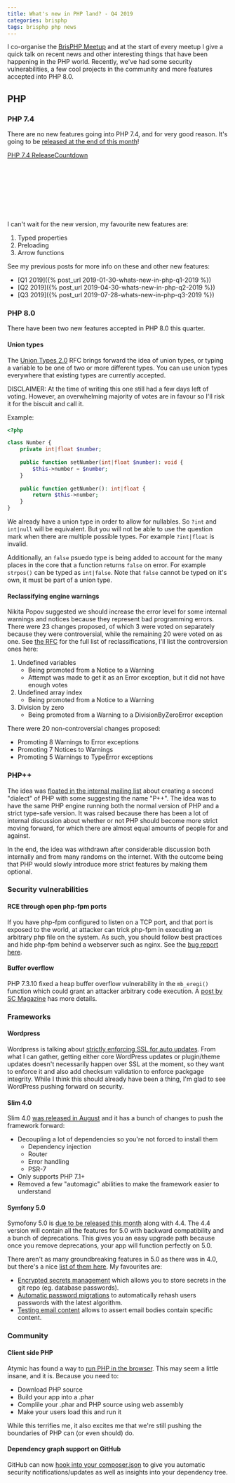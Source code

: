 ```yaml
---
title: What's new in PHP land? - Q4 2019
categories: brisphp
tags: brisphp php news
---
```


I co-organise the [BrisPHP Meetup](https://www.meetup.com/BrisPHP/)
and at the start of every meetup I give a quick talk on recent news and 
other interesting things that have been happening in the PHP world.
Recently, we've had some security vulnerabilities, a few cool projects
in the community and more features accepted into PHP 8.0.

## PHP

### PHP 7.4

There are no new features going into PHP 7.4, and for very good reason. It's 
going to be [released at the end of this month](https://wiki.php.net/todo/php74)!

<div data-type="countdown" data-id="1557233" class="tickcounter" style="width: 100%; position: relative; padding-bottom: 25%"><a href="//www.tickcounter.com/countdown/1557233/php-74-release" title="PHP 7.4 Release">PHP 7.4 Release</a><a href="//www.tickcounter.com/" title="Countdown">Countdown</a></div><script>(function(d, s, id) { var js, pjs = d.getElementsByTagName(s)[0]; if (d.getElementById(id)) return; js = d.createElement(s); js.id = id; js.src = "//www.tickcounter.com/static/js/loader.js"; pjs.parentNode.insertBefore(js, pjs); }(document, "script", "tickcounter-sdk"));</script>

I can't wait for the new version, my favourite new features are:

1. Typed properties
2. Preloading
3. Arrow functions

See my previous posts for more info on these and other new features:

* [Q1 2019]({% post_url 2019-01-30-whats-new-in-php-q1-2019 %})
* [Q2 2019]({% post_url 2019-04-30-whats-new-in-php-q2-2019 %})
* [Q3 2019]({% post_url 2019-07-28-whats-new-in-php-q3-2019 %})

### PHP 8.0

There have been two new features accepted in PHP 8.0 this quarter.

#### Union types

The [Union Types 2.0](https://wiki.php.net/rfc/union_types_v2) RFC brings 
forward the idea of union types, or typing a variable to be one of two or more
different types. You can use union types everywhere that existing types are 
currently accepted.

DISCLAIMER: At the time of writing this one still had a few days left of voting.
However, an overwhelming majority of votes are in favour so I'll risk it for 
the biscuit and call it.

Example:

```php
<?php

class Number {
    private int|float $number;
 
    public function setNumber(int|float $number): void {
        $this->number = $number;
    }
 
    public function getNumber(): int|float {
        return $this->number;
    }
}
```

We already have a union type in order to allow for nullables. So `?int` and `int|null`
will be equivalent. But you will not be able to use the question mark when there are
multiple possible types. For example `?int|float` is invalid.

Additionally, an `false` psuedo type is being added to account for the many 
places in the core that a function returns `false` on error. For example 
`strpos()` can be typed as `int|false`. Note that `false` cannot be typed on
it's own, it must be part of a union type.

#### Reclassifying engine warnings

Nikita Popov suggested we should increase the error level for some internal 
warnings and notices because they represent bad programming errors. There were
23 changes proposed, of which 3 were voted on separately because they were 
controversial, while the remaining 20 were voted on as one. See 
[the RFC](https://wiki.php.net/rfc/engine_warnings) for the full list of 
reclassifications, I'll list the controversion ones here:

1. Undefined variables
    * Being promoted from a Notice to a Warning
    * Attempt was made to get it as an Error exception, but it did not have 
      enough votes
2. Undefined array index
    * Being promoted from a Notice to a Warning
3. Division by zero
    * Being promoted from a Warning to a DivisionByZeroError exception

There were 20 non-controversial changes proposed:
* Promoting 8 Warnings to Error exceptions
* Promoting 7 Notices to Warnings
* Promoting 5 Warnings to TypeError exceptions

### PHP++

The idea was [floated in the internal mailing list](https://externals.io/message/106453)
about creating a second "dialect" of PHP with some suggesting the name "P++". 
The idea was to have the same PHP engine running both the normal version of PHP 
and a strict type-safe version. It was raised because there has been a lot of 
internal discussion about whether or not PHP should become more strict moving 
forward, for which there are almost equal amounts of people for and against.

In the end, the idea was withdrawn after considerable discussion both internally
and from many randoms on the internet. With the outcome being that PHP would 
slowly introduce more strict features by making them optional.

### Security vulnerabilities

#### RCE through open php-fpm ports

If you have php-fpm configured to listen on a TCP port, and that port is exposed
to the world, at attacker can trick php-fpm in executing an arbitrary php file 
on the system. As such, you should follow best practices and hide php-fpm behind
a webserver such as nginx. See the [bug report here](https://www.openwall.com/lists/oss-security/2019/07/27/1).

#### Buffer overflow

PHP 7.3.10 fixed a heap buffer overflow vulnerability in the `mb_eregi()` 
function which could grant an attacker arbitrary code execution. 
A [post by SC Magazine](https://www.scmagazine.com/home/security-news/vulnerabilities/php-update-fixes-arbitrary-code-execution-flaw-9-other-bugs/)
has more details.

### Frameworks

#### Wordpress

Wordpress is talking about [strictly enforcing SSL for auto 
updates](https://make.wordpress.org/core/2019/08/16/ssl-for-auto-updates/).
From what I can gather, getting either core WordPress updates or plugin/theme 
updates doesn't necessarily happen over SSL at the moment, so they want to 
enforce it and also add checksum validation to enforce packgage integrity.
While I think this should already have been a thing, I'm glad to see
WordPress pushing forward on security.

#### Slim 4.0

Slim 4.0 [was released in August](https://www.slimframework.com/2019/08/01/slim-4.0.0-release.html)
and it has a bunch of changes to push the framework forward:

* Decoupling a lot of dependencies so you're not forced to install them
    * Dependency injection
    * Router
    * Error handling
    * PSR-7
* Only supports PHP 7.1+
* Removed a few "automagic" abilities to make the framework easier to understand

#### Symfony 5.0

Symofony 5.0 is [due to be released this month](https://symfony.com/releases)
along with 4.4. The 4.4 version will contain all the features for 5.0 with 
backward compatibility and a bunch of deprecations. This gives you an easy 
upgrade path because once you remove deprecations, your app will function
perfectly on 5.0.

There aren't as many groundbreaking features in 5.0 as there was in 4.0,
but there's a nice [list of them here](https://symfony.com/blog/category/living-on-the-edge/5.0-4.4).
My favourites are:

* [Encrypted secrets management](https://symfony.com/blog/new-in-symfony-4-4-encrypted-secrets-management)
  which allows you to store secrets in the git repo (eg. database passwords).
* [Automatic password migrations](https://symfony.com/blog/new-in-symfony-4-4-password-migrations)
  to automatically rehash users passwords with the latest algorithm.
* [Testing email content](https://symfony.com/blog/new-in-symfony-4-4-phpunit-assertions-for-email-messages)
  allows to assert email bodies contain specific content.

### Community

#### Client side PHP

Atymic has found a way to [run PHP in the browser](https://atymic.dev/blog/client-side-php/).
This may seem a little insane, and it is. Because you need to:

* Download PHP source
* Build your app into a .phar
* Complile your .phar and PHP source using web assembly
* Make your users load this and run it

While this terrifies me, it also excites me that we're still pushing the 
boundaries of PHP can (or even should) do.

#### Dependency graph support on GitHub

GitHub can now [hook into your 
composer.json](https://github.blog/2019-09-18-dependency-graph-supports-php-repos-with-composer-dependencies/)
to give you automatic security notifications/updates as well as insights into
your dependency tree.

